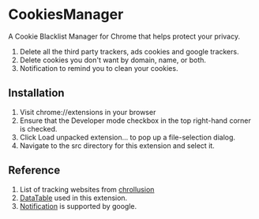 # CookiesManager

A Cookie Blacklist Manager for Chrome that helps protect your privacy.

1. Delete all the third party trackers, ads cookies and google trackers.
2. Delete cookies you don't want by domain, name, or both.
3. Notification to remind you to clean your cookies.

Installation
------------

1. Visit chrome://extensions in your browser
2. Ensure that the Developer mode checkbox in the top right-hand corner is checked.
3. Click Load unpacked extension… to pop up a file-selection dialog.
4. Navigate to the src directory for this extension and select it.

Reference
------------

1. List of tracking websites from <a href="https://github.com/disconnectme/chrollusion">chrollusion</a>
2. <a href="https://datatables.net/">DataTable</a> used in this extension.
3. <a href="https://developer.chrome.com/extensions/samples#search:notification">Notification</a> is supported by google.
